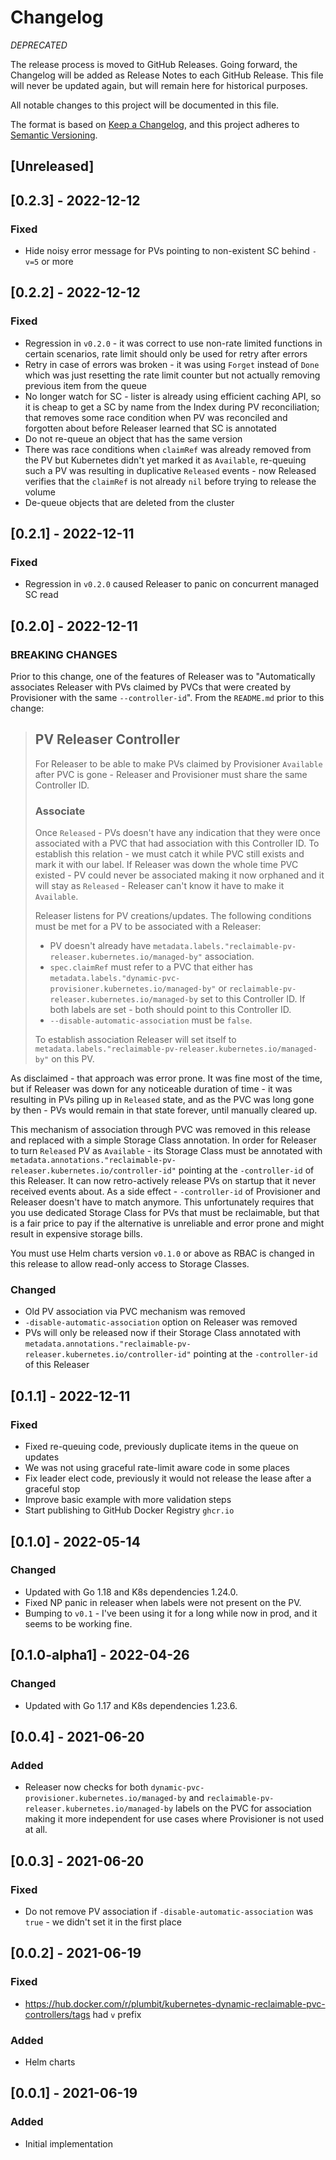 # Changelog

*DEPRECATED*

The release process is moved to GitHub Releases.
Going forward, the Changelog will be added as Release Notes to each GitHub Release.
This file will never be updated again, but will remain here for historical purposes.

All notable changes to this project will be documented in this file.

The format is based on [Keep a Changelog](https://keepachangelog.com/en/1.0.0/),
and this project adheres to [Semantic Versioning](https://semver.org/spec/v2.0.0.html).

## [Unreleased]

## [0.2.3] - 2022-12-12

### Fixed

- Hide noisy error message for PVs pointing to non-existent SC behind `-v=5` or more

## [0.2.2] - 2022-12-12

### Fixed

- Regression in `v0.2.0` - it was correct to use non-rate limited functions in certain scenarios, rate limit should only be used for retry after errors
- Retry in case of errors was broken - it was using `Forget` instead of `Done` which was just resetting the rate limit counter but not actually removing previous item from the queue
- No longer watch for SC - lister is already using efficient caching API, so it is cheap to get a SC by name from the Index during PV reconciliation; that removes some race condition when PV was reconciled and forgotten about before Releaser learned that SC is annotated
- Do not re-queue an object that has the same version
- There was race conditions when `claimRef` was already removed from the PV but Kubernetes didn't yet marked it as `Available`, re-queuing such a PV was resulting in duplicative `Released` events - now Released verifies that the `claimRef` is not already `nil` before trying to release the volume
- De-queue objects that are deleted from the cluster

## [0.2.1] - 2022-12-11

### Fixed

- Regression in `v0.2.0` caused Releaser to panic on concurrent managed SC read

## [0.2.0] - 2022-12-11

### BREAKING CHANGES

Prior to this change, one of the features of Releaser was to "Automatically associates Releaser with PVs claimed by PVCs that were created by Provisioner with the same `--controller-id`".
From the `README.md` prior to this change:

> ## PV Releaser Controller
> 
> For Releaser to be able to make PVs claimed by Provisioner `Available` after PVC is gone - Releaser and Provisioner must share the same Controller ID.
> 
> ### Associate
> 
> Once `Released` - PVs doesn't have any indication that they were once associated with a PVC that had association with this Controller ID. To establish this relation - we must catch it while PVC still exists and mark it with our label. If Releaser was down the whole time PVC existed - PV could never be associated making it now orphaned and it will stay as `Released` - Releaser can't know it have to make it `Available`.
> 
> Releaser listens for PV creations/updates.
> The following conditions must be met for a PV to be associated with a Releaser:
> 
> - PV doesn't already have `metadata.labels."reclaimable-pv-releaser.kubernetes.io/managed-by"` association.
> - `spec.claimRef` must refer to a PVC that either has `metadata.labels."dynamic-pvc-provisioner.kubernetes.io/managed-by"` or `reclaimable-pv-releaser.kubernetes.io/managed-by` set to this Controller ID. If both labels are set - both should point to this Controller ID.
> - `--disable-automatic-association` must be `false`.
> 
> To establish association Releaser will set itself to `metadata.labels."reclaimable-pv-releaser.kubernetes.io/managed-by"` on this PV.

As disclaimed - that approach was error prone. It was fine most of the time, but if Releaser was down for any noticeable duration of time - it was resulting in PVs piling up in `Released` state, and as the PVC was long gone by then - PVs would remain in that state forever, until manually cleared up.

This mechanism of association through PVC was removed in this release and replaced with a simple Storage Class annotation. In order for Releaser to turn `Released` PV as `Available` - its Storage Class must be annotated with `metadata.annotations."reclaimable-pv-releaser.kubernetes.io/controller-id"` pointing at the `-controller-id` of this Releaser. It can now retro-actively release PVs on startup that it never received events about. As a side effect - `-controller-id` of Provisioner and Releaser doesn't have to match anymore. This unfortunately requires that you use dedicated Storage Class for PVs that must be reclaimable, but that is a fair price to pay if the alternative is unreliable and error prone and might result in expensive storage bills.

You must use Helm charts version `v0.1.0` or above as RBAC is changed in this release to allow read-only access to Storage Classes.

### Changed

- Old PV association via PVC mechanism was removed
- `-disable-automatic-association` option on Releaser was removed
- PVs will only be released now if their Storage Class annotated with `metadata.annotations."reclaimable-pv-releaser.kubernetes.io/controller-id"` pointing at the `-controller-id` of this Releaser

## [0.1.1] - 2022-12-11

### Fixed

- Fixed re-queuing code, previously duplicate items in the queue on updates
- We was not using graceful rate-limit aware code in some places
- Fix leader elect code, previously it would not release the lease after a graceful stop
- Improve basic example with more validation steps
- Start publishing to GitHub Docker Registry `ghcr.io`

## [0.1.0] - 2022-05-14

### Changed

- Updated with Go 1.18 and K8s dependencies 1.24.0.
- Fixed NP panic in releaser when labels were not present on the PV.
- Bumping to `v0.1` - I've been using it for a long while now in prod, and it seems to be working fine.

## [0.1.0-alpha1] - 2022-04-26

### Changed

- Updated with Go 1.17 and K8s dependencies 1.23.6.

## [0.0.4] - 2021-06-20

### Added

- Releaser now checks for both `dynamic-pvc-provisioner.kubernetes.io/managed-by` and `reclaimable-pv-releaser.kubernetes.io/managed-by` labels on the PVC for association making it more independent for use cases where Provisioner is not used at all.

## [0.0.3] - 2021-06-20

### Fixed

- Do not remove PV association if `-disable-automatic-association` was `true` - we didn't set it in the first place

## [0.0.2] - 2021-06-19

### Fixed

- https://hub.docker.com/r/plumbit/kubernetes-dynamic-reclaimable-pvc-controllers/tags had `v` prefix

### Added

- Helm charts

## [0.0.1] - 2021-06-19

### Added

- Initial implementation

